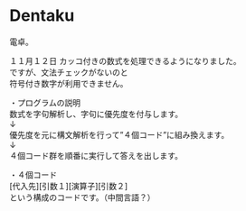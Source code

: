 Dentaku
=======
電卓。

１１月１２日
カッコ付きの数式を処理できるようになりました。  
ですが、文法チェックがないのと  
符号付き数字が利用できません。  

・プログラムの説明  
数式を字句解析し、字句に優先度を付与します。  
↓  
優先度を元に構文解析を行って”４個コード”に組み換えます。  
↓  
４個コード群を順番に実行して答えを出します。  

・４個コード  
[代入先][引数１][演算子][引数２]  
という構成のコードです。（中間言語？）  

